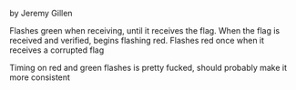 by Jeremy Gillen

Flashes green when receiving, until it receives the flag. When the flag is received and verified, begins flashing red. Flashes red once when it receives a corrupted flag

Timing on red and green flashes is pretty fucked, should probably make it more consistent
